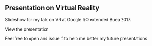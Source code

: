 ## Presentation on Virtual Reality

Slideshow for my talk on VR at Google I/O extended Buea 2017.

[View the presentation]( https://kraulain.github.io/slides_show/index.html)

Feel free to open and issue if to help me better my future presentations